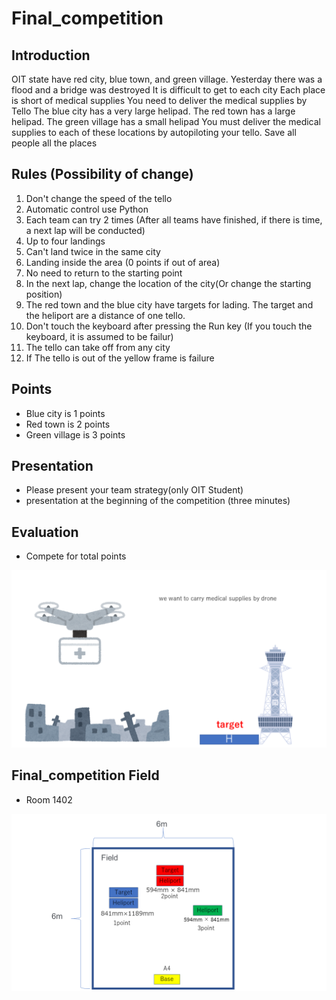 # Final_competition

## Introduction
OIT state have red city, blue town, and green village. Yesterday
there was a flood and a bridge was destroyed
It is difficult to get to each city
Each place is short of medical supplies 
You need to deliver the medical supplies by Tello
The blue city has a very large helipad. The red town has a large helipad. The green village has a small helipad
You must deliver the medical supplies to each of these locations by autopiloting your tello. Save all people all the places

## Rules (Possibility of change)
1. Don't change the speed of the tello
2. Automatic control use Python
3. Each team can try 2 times (After all teams have finished, if there is time, a next lap will be conducted)
4. Up to four landings
5. Can't land twice in the same city
6. Landing inside the area (0 points if out of area)
7. No need to return to the starting point
8. In the next lap, change the location of the city(Or change the starting position)
9. The red town and the blue city have targets for lading. The target and the heliport are a distance of one tello.
10. Don't touch the keyboard after pressing the Run key (If you touch the keyboard, it is assumed to be failur)
11. The tello can take off from any city
12. If The tello is out of the yellow frame is failure
## Points
- Blue city is 1 points
- Red town is 2 points 
- Green village is 3 points

## Presentation
- Please present your team strategy(only OIT Student)
- presentation at the beginning of the competition (three minutes)

## Evaluation
- Compete for total points

<img width="800" src="/images/drone.png">

## Final_competition Field
- Room 1402
<img width="1600" src="/images/field.png">
